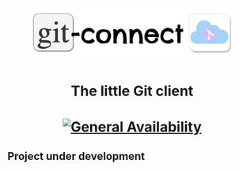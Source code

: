 <p align="center">
  <img src="gitconnect.png" alt="Gittl Logo" width="400" />
<p/>

<h1 align="center">The little Git client<h1/>

<p align="center">
  <a href="#" target="_blank"><img alt="General Availability" title="General Availability" src="https://www.overture.bio/img/progress-horizontal-UD.svg" width="320" /></a>
</p>

## Project under development

